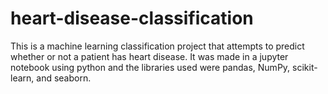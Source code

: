 # heart-disease-classification

This is a machine learning classification project that attempts to predict whether or not a patient has heart disease. It was made in a jupyter notebook using python and the libraries used were pandas, NumPy, scikit-learn, and seaborn.
